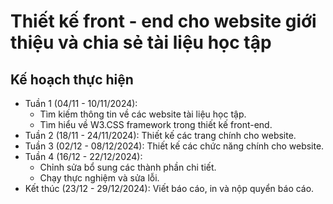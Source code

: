 # Thiết kế front - end cho website giới thiệu và chia sẻ tài liệu học tập
## Kế hoạch thực hiện
- Tuần 1 (04/11 - 10/11/2024):
  - Tìm kiếm thông tin về các website tài liệu học tập.
  - Tìm hiểu về W3.CSS framework trong thiết kế front-end.
- Tuần 2 (18/11 - 24/11/2024): Thiết kế các trang chính cho website.
- Tuần 3 (02/12 - 08/12/2024): Thiết kế các chức năng chính cho website.
- Tuần 4 (16/12 - 22/12/2024):
  - Chỉnh sửa bổ sung các thành phần chi tiết.
  - Chạy thực nghiệm và sửa lỗi.
- Kết thúc (23/12 - 29/12/2024): Viết báo cáo, in và nộp quyển báo cáo.
